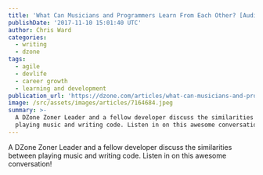 ```yaml
---
title: 'What Can Musicians and Programmers Learn From Each Other? [Audio]'
publishDate: '2017-11-10 15:01:40 UTC'
author: Chris Ward
categories:
  - writing
  - dzone
tags:
  - agile
  - devlife
  - career growth
  - learning and development
publication_url: 'https://dzone.com/articles/what-can-musicians-and-programmers-learn-from-each'
image: /src/assets/images/articles/7164684.jpeg
summary: >-
  A DZone Zoner Leader and a fellow developer discuss the similarities between
  playing music and writing code. Listen in on this awesome conversation!
---
```

A DZone Zoner Leader and a fellow developer discuss the similarities between playing music and writing code. Listen in on this awesome conversation!

